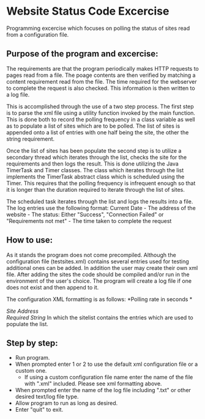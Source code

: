 # Website Status Code Excercise
 Programming excercise which focuses on polling the status of sites read from a configuration file.
 
Purpose of the program and excercise:
----
 The requirements are that the program periodically makes HTTP requests to pages read from a file. The poage contents are then verified by matching a content requirement read from the file. The time required for the webserver to complete the request is also checked. This information is then written to a log file.
 
 This is accomplished through the use of a two step process. The first step is to parse the xml file using a utility function invoked by the main function. This is done both to record the polling frequency in a class variable as well as to populate a list of sites which are to be polled. The list of sites is appended onto a list of entries with one half being the site, the other the string requirement.
 
 Once the list of sites has been populate the second step is to utilize a secondary thread which iterates through the list, checks the site for the requirements and then logs the result. This is done utilizing the Java TimerTask and Timer classes. The class which iterates through the list implements the TimerTask abstract class which is scheduled using the Timer. This requires that the polling frequency is infrequent enough so that it is longer than the duration required to iterate through the list of sites.
 
 The scheduled task iterates through the list and logs the results into a file. The log entries use the following format: Current Date - The address of the website - The status: Either "Success", "Connection Failed" or "Requirements not met" - The time taken to complete the request

How to use:
----
 As it stands the program does not come precompiled. Although the configuration file (testsites.xml) contains several entries used for testing additional ones can be added. In addition the user may create their own xml file. After adding the sites the code should be compiled and/or run in the environment of the user's choice. The program will create a log file if one does not exist and then append to it.

 The configuration XML formatting is as follows:
 <config>
	<pollingrate>*Polling rate in seconds *</pollingrate>
	<sitelist>
		<site name="*Entry Name*">
			<address>*Site Address*</address>
			<requirement>*Required String*</requirement>
		</site>
	</sitelist>
 </config>
 In which the sitelist contains the entries which are used to populate the list.
 
Step by step:
----
 * Run program.
 * When prompted enter 1 or 2 to use the default xml configuration file or a custom one.
	- If using a custom configuration file name enter the name of the file with ".xml" included. Please see xml formatting above.
 * When prompted enter the name of the log file including ".txt" or other desired text/log file type.
 * Allow program to run as long as desired.
 * Enter "quit" to exit.
  